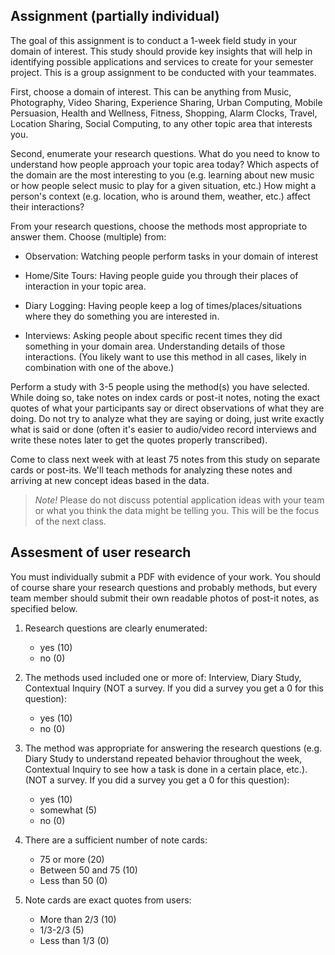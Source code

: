 ## Assignment (partially individual)

The goal of this assignment is to conduct a 1-week field study in your domain of interest. This
study should provide key insights that will help in identifying possible applications and services
to create for your semester project. This is a group assignment to be conducted with your teammates.

First, choose a domain of interest. This can be anything from Music, Photography, Video Sharing,
Experience Sharing, Urban Computing, Mobile Persuasion, Health and Wellness, Fitness, Shopping,
Alarm Clocks, Travel, Location Sharing, Social Computing, to any other topic area that interests
you.

Second, enumerate your research questions. What do you need to know to understand how people
approach your topic area today? Which aspects of the domain are the most interesting to you (e.g.
learning about new music or how people select music to play for a given situation, etc.) How might
a person's context (e.g. location, who is around them, weather, etc.) affect their interactions?

From your research questions, choose the methods most appropriate to answer them. Choose (multiple)
from:

* Observation: Watching people perform tasks in your domain of interest

* Home/Site Tours: Having people guide you through their places of interaction in your topic area.

* Diary Logging: Having people keep a log of times/places/situations where they do something you
  are interested in.

* Interviews: Asking people about specific recent times they did something in your domain area.
  Understanding details of those interactions. (You likely want to use this method in all cases,
  likely in combination with one of the above.)

Perform a study with 3-5 people using the method(s) you have selected. While doing so, take notes
on index cards or post-it notes, noting the exact quotes of what your participants say or direct
observations of what they are doing. Do not try to analyze what they are saying or doing, just
write exactly what is said or done (often it's easier to audio/video record interviews and write
these notes later to get the quotes properly transcribed).

Come to class next week with at least 75 notes from this study on separate cards or post-its. We'll
teach methods for analyzing these notes and arriving at new concept ideas based in the data.

> *Note!* Please do not discuss potential application ideas with your team or what you think the data might be telling you. This will be the focus of the next class.

## Assesment of user research

You must individually submit a PDF with evidence of your work. You should of course share your research questions and probably methods, but every team member should submit their own readable photos of post-it notes, as specified below.

1. Research questions are clearly enumerated:

    - yes (10)
    - no (0)

2. The methods used included one or more of: Interview, Diary Study, Contextual Inquiry  (NOT a survey.  If you did a survey you get a 0 for this question):

    - yes (10)
    - no (0)
                
3. The method was appropriate for answering the research questions (e.g. Diary Study to understand repeated behavior throughout the week, Contextual Inquiry to see how a task is done in a certain place, etc.).  (NOT a survey.  If you did a survey you get a 0 for this question):

    - yes (10)
    - somewhat (5)
    - no (0)

4. There are a sufficient number of note cards:

    - 75 or more (20)
    - Between 50 and 75 (10)
    - Less than 50 (0)

5. Note cards are exact quotes from users:

    - More than 2/3 (10)
    - 1/3-2/3  (5)
    - Less than 1/3 (0)
